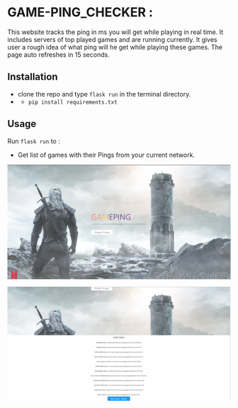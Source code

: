 # GAME-PING_CHECKER :
This website tracks the ping in ms you will get while playing in real time. It includes servers of top played games and are running currently.
It gives user a rough idea of what ping will he get while playing these games. The page auto refreshes in 15 seconds.



## Installation


* clone the repo and type `flask run` in the terminal directory.
* * `pip install requirements.txt`



## Usage


Run `flask run` to :
* Get list of games with their Pings from your current network.


![alt text](https://github.com/saifkwik/Game-Ping-Checker/blob/master/Screenshot-1.png)

![alt text](https://github.com/saifkwik/Game-Ping-Checker/blob/master/Screenshot-2.png)
